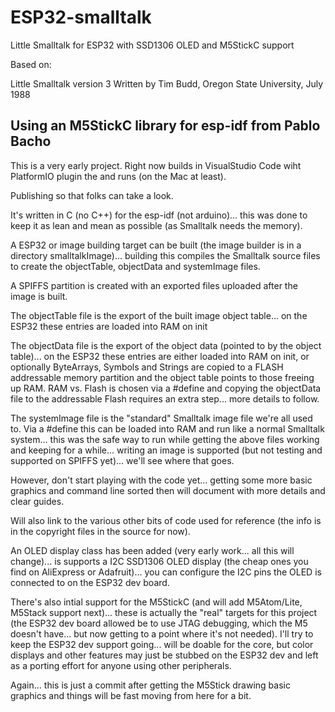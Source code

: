 # ESP32-smalltalk
Little Smalltalk for ESP32 with SSD1306 OLED and M5StickC support

Based on:

Little Smalltalk version 3
Written by Tim Budd, Oregon State University, July 1988

Using an M5StickC library for esp-idf from Pablo Bacho
---

This is a very early project. Right now builds in VisualStudio Code wiht PlatformIO plugin the and runs (on the Mac at least).

Publishing so that folks can take a look. 

It's written in C (no C++) for the esp-idf (not arduino)... this was done to keep it as lean and mean as possible (as Smalltalk needs the memory).

A ESP32 or image building target can be built (the image builder is in a directory smalltalkImage)... building this compiles the Smalltalk source files to create the objectTable, objectData and systemImage files.

A SPIFFS partition is created with an exported files uploaded after the image is built. 

The objectTable file is the export of the built image object table... on the ESP32 these entries are loaded into RAM on init

The objectData file is the export of the object data (pointed to by the object table)... on the ESP32 these entries are either loaded into RAM on init, or optionally ByteArrays, Symbols and Strings are copied to a FLASH addressable memory partition and the object table points to those freeing up RAM. RAM vs. Flash is chosen via a #define and copying the objectData file to the addressable Flash requires an extra step... more details to follow.

The systemImage file is the "standard" Smalltalk image file we're all used to. Via a #define this can be loaded into RAM and run like a normal Smalltalk system... this was the safe way to run while getting the above files working and keeping for a while... writing an image is supported (but not testing and supported on SPIFFS yet)... we'll see where that goes.

However, don't start playing with the code yet... getting some more basic graphics and command line sorted then
will document with more details and clear guides.

Will also link to the various other bits of code used for reference (the info is in the copyright files in the source for now).

An OLED display class has been added (very early work... all this will change)... is supports a I2C SSD1306 OLED display (the cheap ones you find on AliExpress or Adafruit)... you can configure the I2C pins the OLED is connected to on the ESP32 dev board.

There's also intial support for the M5StickC (and will add M5Atom/Lite, M5Stack support next)... these is actually the "real" targets for this project (the ESP32 dev board allowed be to use JTAG debugging, which the M5 doesn't have... but now getting to a point where it's not needed). I'll try to keep the ESP32 dev support going... will be doable for the core, but color displays and other features may just be stubbed on the ESP32 dev and left as a porting effort for anyone using other peripherals.

Again... this is just a commit after getting the M5Stick drawing basic graphics and things will be fast moving from here for a bit.
